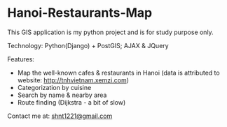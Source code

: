 Hanoi-Restaurants-Map
=====================

This GIS application is my python project and is for study purpose only.

Technology: Python(Django) + PostGIS; AJAX & JQuery

Features: 
+ Map the well-known cafes & restaurants in Hanoi (data is attributed to website: http://tnhvietnam.xemzi.com)
+ Categorization by cuisine
+ Search by name & nearby area
+ Route finding (Dijkstra - a bit of slow)
          
Contact me at: shnt1221@gmail.com
